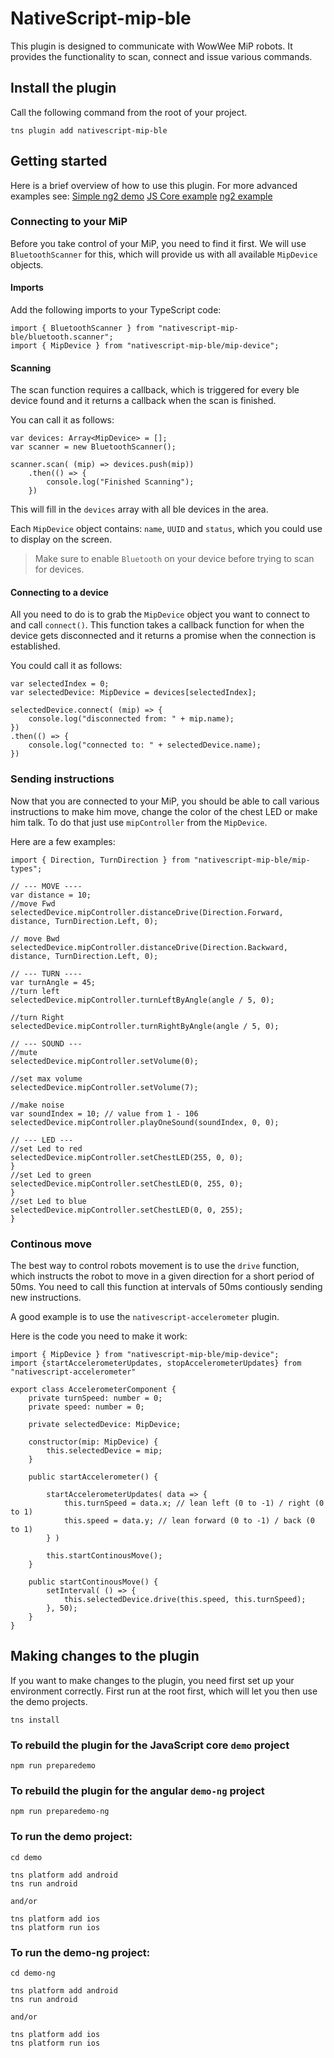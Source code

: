 # NativeScript-mip-ble

This plugin is designed to communicate with WowWee MiP robots.
It provides the functionality to scan, connect and issue various commands.


## Install the plugin
Call the following command from the root of your project.
```
tns plugin add nativescript-mip-ble
```

## Getting started
Here is a brief overview of how to use this plugin.
For more advanced examples see:
[Simple ng2 demo](https://github.com/sebawita/mip-demo)
[JS Core example](https://github.com/sebawita/nativescript-mip-ble/tree/master/demo)
[ng2 example](https://github.com/sebawita/nativescript-mip-ble/tree/master/demo-ng)

### Connecting to your MiP
Before you take control of your MiP, you need to find it first.
We will use `BluetoothScanner` for this, which will provide us with all available `MipDevice` objects.

#### Imports
Add the following imports to your TypeScript code:

```
import { BluetoothScanner } from "nativescript-mip-ble/bluetooth.scanner";
import { MipDevice } from "nativescript-mip-ble/mip-device";
```

#### Scanning
The scan function requires a callback, which is triggered for every ble device found and it returns a callback when the scan is finished.

You can call it as follows:

```
var devices: Array<MipDevice> = [];
var scanner = new BluetoothScanner();

scanner.scan( (mip) => devices.push(mip))
    .then(() => {
        console.log("Finished Scanning");
    })
```

This will fill in the `devices` array with all ble devices in the area.

Each `MipDevice` object contains: `name`, `UUID` and `status`, which you could use to display on the screen. 

> Make sure to enable `Bluetooth` on your device before trying to scan for devices.

#### Connecting to a device
All you need to do is to grab the `MipDevice` object you want to connect to and call `connect()`.
This function takes a callback function for when the device gets disconnected and it returns a promise when the connection is established.

You could call it as follows:

```
var selectedIndex = 0;
var selectedDevice: MipDevice = devices[selectedIndex];

selectedDevice.connect( (mip) => {
    console.log("disconnected from: " + mip.name);
})
.then(() => {
    console.log("connected to: " + selectedDevice.name);
})
```

### Sending instructions
Now that you are connected to your MiP, you should be able to call various instructions to make him move, change the color of the chest LED or make him talk.
To do that just use `mipController` from the `MipDevice`.

Here are a few examples:

```
import { Direction, TurnDirection } from "nativescript-mip-ble/mip-types";

// --- MOVE ----
var distance = 10;
//move Fwd 
selectedDevice.mipController.distanceDrive(Direction.Forward, distance, TurnDirection.Left, 0);

// move Bwd
selectedDevice.mipController.distanceDrive(Direction.Backward, distance, TurnDirection.Left, 0);

// --- TURN ----
var turnAngle = 45;
//turn left
selectedDevice.mipController.turnLeftByAngle(angle / 5, 0);

//turn Right
selectedDevice.mipController.turnRightByAngle(angle / 5, 0);

// --- SOUND ---
//mute
selectedDevice.mipController.setVolume(0);

//set max volume
selectedDevice.mipController.setVolume(7);

//make noise
var soundIndex = 10; // value from 1 - 106
selectedDevice.mipController.playOneSound(soundIndex, 0, 0);

// --- LED ---
//set Led to red
selectedDevice.mipController.setChestLED(255, 0, 0);
}
//set Led to green
selectedDevice.mipController.setChestLED(0, 255, 0);
}
//set Led to blue
selectedDevice.mipController.setChestLED(0, 0, 255);
}
```

### Continous move
The best way to control robots movement is to use the `drive` function, which instructs the robot to move in a given direction for a short period of 50ms.
You need to call this function at intervals of 50ms contiously sending new instructions.

A good example is to use the `nativescript-accelerometer` plugin.

Here is the code you need to make it work:


```
import { MipDevice } from "nativescript-mip-ble/mip-device";
import {startAccelerometerUpdates, stopAccelerometerUpdates} from "nativescript-accelerometer"

export class AccelerometerComponent {
    private turnSpeed: number = 0;
    private speed: number = 0;

    private selectedDevice: MipDevice;

    constructor(mip: MipDevice) {
        this.selectedDevice = mip;
    }

    public startAccelerometer() {

        startAccelerometerUpdates( data => {
            this.turnSpeed = data.x; // lean left (0 to -1) / right (0 to 1)
            this.speed = data.y; // lean forward (0 to -1) / back (0 to 1)
        } )

        this.startContinousMove();
    }

    public startContinousMove() {
        setInterval( () => {
            this.selectedDevice.drive(this.speed, this.turnSpeed);
        }, 50);
    }
}
```

## Making changes to the plugin
If you want to make changes to the plugin, you need first set up your environment correctly.
First run at the root first, which will let you then use the demo projects. 
```
tns install
```


### To rebuild the plugin for the JavaScript core `demo` project

```
npm run preparedemo
```

### To rebuild the plugin for the angular `demo-ng` project

```
npm run preparedemo-ng
```

### To run the demo project:

```
cd demo

tns platform add android
tns run android

and/or

tns platform add ios
tns platform run ios
```

### To run the demo-ng project:

```
cd demo-ng

tns platform add android
tns run android

and/or

tns platform add ios
tns platform run ios
```
